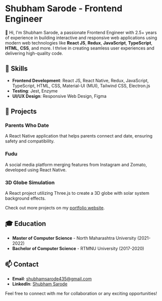 # Shubham Sarode - Frontend Engineer

👋 Hi, I'm Shubham Sarode, a passionate Frontend Engineer with 2.5+ years of experience in building interactive and responsive web applications using modern web technologies like **React JS**, **Redux**, **JavaScript**, **TypeScript**, **HTML**, **CSS**, and more. I thrive in creating seamless user experiences and delivering high-quality code.

## 🚀 Skills

- **Frontend Development**: React JS, React Native, Redux, JavaScript, TypeScript, HTML, CSS, Material-UI (MUI), Tailwind CSS, Electron.js
- **Testing**: Jest, Enzyme
- **UI/UX Design**: Responsive Web Design, Figma

## 💼 Projects

### Parents Who Date
A React Native application that helps parents connect and date, ensuring safety and compatibility.

### Fudu
A social media platform merging features from Instagram and Zomato, developed using React Native.

### 3D Globe Simulation
A React project utilizing Three.js to create a 3D globe with solar system background effects.

Check out more projects on my [portfolio website](https://shubh435.github.io/).

## 🎓 Education

- **Master of Computer Science** - North Maharashtra University (2021-2022)
- **Bachelor of Computer Science** - RTMNU University (2017-2020)

## 📫 Contact

- **Email**: shubhamsarode435@gmail.com
- **LinkedIn**: [Shubham Sarode](https://www.linkedin.com/in/shubham-sarode/)

Feel free to connect with me for collaboration or any exciting opportunities!
